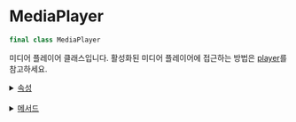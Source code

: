 # MediaPlayer

```swift
final class MediaPlayer
```

미디어 플레이어 클래스입니다. 활성화된 미디어 플레이어에 접근하는 방법은 [player](../media-player-view-controller/home.md#player)를 참고하세요.


<details>
<summary>
    <a href="./details.md#속성">속성</a>
</summary>

- [var allowsBackgroundPlayback: Bool](./details.md#allowsBackgroundPlayback)

- [var allowsCellularAccess: Bool](./details.md#allowscellularaccess)

- [var audioTracks: [AudioTrack]](./details.md#audiotracks)

- [var autoplay: Bool](./details.md#autoplay)

- [var buffered: [TimeRange]](./details.md#buffered)

- [var canStartPictureInPictureAutomatically: Bool](./details.md#canstartpictureinpictureautomatically)

- [var currentMediaItem: MediaItem?](./details.md#currentmediaitem)

- [var currentMediaItemIndex: Int](./details.md#currentmediaitemindex)

- [var currentSrc: URL?](./details.md#currentsrc)

- [var currentTime: Duration](./details.md#currenttime)

- [var defaultMuted: Bool](./details.md#defaultmuted)

- [var defaultPlaybackRate: Float](./details.md#defaultplaybackrate)

- [var duration: Duration](./details.md#duration)

- [var ended: Bool](./details.md#ended)

- [var error: Error?](./details.md#error)

- [var isPictureInPictureActive: Bool](./details.md#ispictureinpictureactive)

- [var isPictureInPicturePossible: Bool](./details.md#ispictureinpicturepossible)

- [var isSeekable: Bool](./details.md#isseekable)

- [var isSubtitlesVisible: Bool](./details.md#issubtitlesvisible)

- [var loop: Bool](./details.md#loop)

- [var maxSeekToPreviousPosition: Duration](./details.md#maxseektopreviousposition)

- [var mediaItems: [MediaItem]](./details.md#mediaitems)

- [var muted: Bool](./details.md#muted)

- [var paused: Bool](./details.md#paused)

- [var playbackRate: Float](./details.md#playbackrate)

- [var playbackState: PlaybackState](./details.md#playbackstate)

- [var preservesPitch: Bool](./details.md#preservespitch)

- [var repeatMode: RepeatMode](./details.md#repeatmode)

- [var repeatRange: RepeatRange?](./details.md#repeatrange)

- [var scalingMode: ScalingMode](./details.md#scalingmode)

- [var seekable: [TimeRange]](./details.md#seekable)

- [var seekBackIncrement: Duration](./details.md#seekbackincrement)

- [var seekForwardIncrement: Duration](./details.md#seekforwardincrement)

- [var seeking: Bool](./details.md#seeking)

- [var textTracks: [TextTrack]](./details.md#texttracks)

- [var videoSize: CGSize](./details.md#videosize)

- [var videoTracks: [VideoTrack]](./details.md#videotracks)

- [var view: UIView](./details.md#view)

- [var volume: Float](./details.md#volume)

</details>
<br>

<details>
<summary>
    <a href="./details.md#메서드">메서드</a>
</summary>

- [func fastSeekTo(position: Duration)](./details.md#fastseektoposition)

- [func hasNextMediaItem() -> Bool](./details.md#hasnextmediaitem)

- [func hasPreviousMediaItem()-> Bool](./details.md#haspreviousmediaitem)

- [func load(mediaItem: MediaItem)](./details.md#loadmediaitem)

- [func load(mediaItems: [MediaItem], startMediaItemIndex: Int)](./details.md#loadmediaitemsstartmediaitemindex)

- [func load(src: URL)](./details.md#loadsrc)

- [func pause()](./details.md#pause)

- [func play()](./details.md#play)

- [func prepare()](./details.md#prepare)

- [func seekBack()](./details.md#seekback)

- [func seekBack(increment: Duration)](./details.md#seekbackincrement)

- [func seekForward()](./details.md#seekforward)

- [func seekForward(increment: Duration)](./details.md#seekforwardincrement)

- [func seekTo(position: Duration)](./details.md#seektoposition)

- [func seekTo(mediaItemIndex: Int, position: Duration)](./details.md#seektomediaitemindexposition)

- [func seekToNext()](./details.md#seektonext)

- [func seekToNextMediaItem()](./details.md#seektonextmediaitem)

- [func seekToPrevious()](./details.md#seektoprevious)

- [func seekToPreviousMediaItem()](./details.md#seektopreviousmediaitem)

- [func startPictureInPicture()](./details.md#startpictureinpicture)

- [func stop()](./details.md#stop)

- [func stopPictureInPicture()](./details.md#stoppictureinpicture)

- [func addEventHandler(_ handler: Handler) -> EventTarget](./details.md#addeventhandler_)

- [func removeEventHandler(target: EventTarget)](./details.md#removeeventhandler_)

- [func addEventListener(_ listener: EventListener)](./details.md#addeventlistener_)

- [func removeEventListener(_ listener: EventListener)](./details.md#removeeventlistener_)

</details>
<br>

